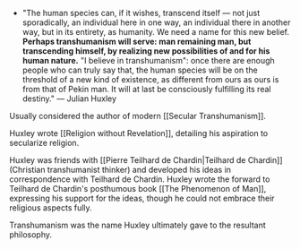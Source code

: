 - "The human species can, if it wishes, transcend itself — not just sporadically, an individual here in one way, an individual there in another way, but in its entirety, as humanity. We need a name for this new belief. **Perhaps transhumanism will serve: man remaining man, but transcending himself, by realizing new possibilities of and for his human nature.** "I believe in transhumanism": once there are enough people who can truly say that, the human species will be on the threshold of a new kind of existence, as different from ours as ours is from that of Pekin man. It will at last be consciously fulfilling its real destiny." — Julian Huxley

Usually considered the author of modern [[Secular Transhumanism]]. 

Huxley wrote [[Religion without Revelation]], detailing his aspiration to secularize religion. 

Huxley was friends with [[Pierre Teilhard de Chardin|Teilhard de Chardin]] (Christian transhumanist thinker) and developed his ideas in correspondence with Teilhard de Chardin. Huxley wrote the forward to Teilhard de Chardin's posthumous book [[The Phenomenon of Man]], expressing his support for the ideas, though he could not embrace their religious aspects fully.

Transhumanism was the name Huxley ultimately gave to the resultant philosophy.